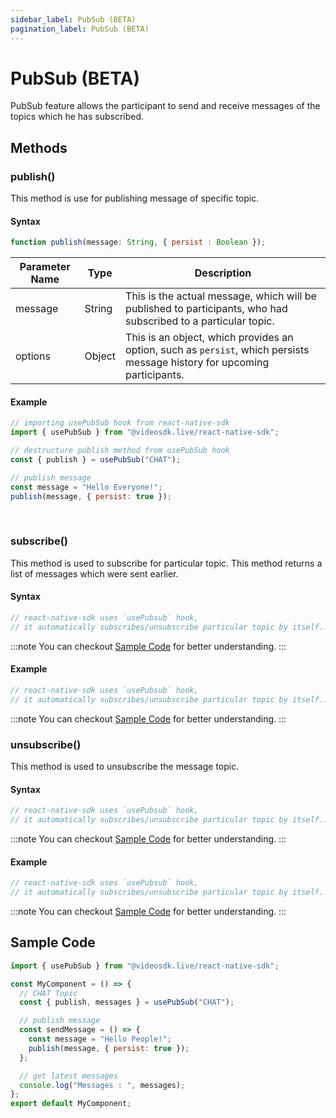 ```yaml
---
sidebar_label: PubSub (BETA)
pagination_label: PubSub (BETA)
---
```


# PubSub (BETA)

PubSub feature allows the participant to send and receive messages of the topics which he has subscribed.

## Methods

### publish()

This method is use for publishing message of specific topic.

#### Syntax


```js
function publish(message: String, { persist : Boolean });
```

| Parameter Name | Type   | Description                                                                                                               |
| -------------- | ------ | ------------------------------------------------------------------------------------------------------------------------- |
| message        | String | This is the actual message, which will be published to participants, who had subscribed to a particular topic.            |
| options        | Object | This is an object, which provides an option, such as `persist`, which persists message history for upcoming participants. |


#### Example


```js
// importing usePubSub hook from react-native-sdk
import { usePubSub } from "@videosdk.live/react-native-sdk";

// destructure publish method from usePubSub hook
const { publish } = usePubSub("CHAT");

// publish message
const message = "Hello Everyone!";
publish(message, { persist: true });
```
<br />

### subscribe()

This method is used to subscribe for particular topic. This method returns a list of messages which were sent earlier.

#### Syntax


```js
// react-native-sdk uses `usePubsub` hook,
// it automatically subscribes/unsubscribe particular topic by itself..
```

:::note
You can checkout [Sample Code](/react-native/guide/video-and-audio-calling-api-sdk/features/pubsub#sample-code) for better understanding.
:::

#### Example


```js
// react-native-sdk uses `usePubsub` hook,
// it automatically subscribes/unsubscribe particular topic by itself..
```

:::note
You can checkout [Sample Code](/react-native/guide/video-and-audio-calling-api-sdk/features/pubsub#sample-code) for better understanding.
:::

### unsubscribe()

This method is used to unsubscribe the message topic.

#### Syntax


```js
// react-native-sdk uses `usePubsub` hook,
// it automatically subscribes/unsubscribe particular topic by itself..
```

:::note
You can checkout [Sample Code](/react-native/guide/video-and-audio-calling-api-sdk/features/pubsub#sample-code) for better understanding.
:::

#### Example


```js
// react-native-sdk uses `usePubsub` hook,
// it automatically subscribes/unsubscribe particular topic by itself..
```

:::note
You can checkout [Sample Code](/react-native/guide/video-and-audio-calling-api-sdk/features/pubsub#sample-code) for better understanding.
:::

## Sample Code

```js
import { usePubSub } from "@videosdk.live/react-native-sdk";

const MyComponent = () => {
  // CHAT Topic
  const { publish, messages } = usePubSub("CHAT");

  // publish message
  const sendMessage = () => {
    const message = "Hello People!";
    publish(message, { persist: true });
  };

  // get latest messages
  console.log("Messages : ", messages);
};
export default MyComponent;
```
